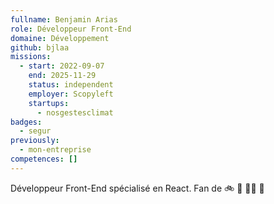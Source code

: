 ```yaml
---
fullname: Benjamin Arias
role: Développeur Front-End
domaine: Développement
github: bjlaa
missions:
  - start: 2022-09-07
    end: 2025-11-29
    status: independent
    employer: Scopyleft
    startups:
      - nosgestesclimat
badges:
  - segur
previously:
  - mon-entreprise
competences: []
---
```

Développeur Front-End spécialisé en React. Fan de 🚲 🎸 🏊‍♂️  🚣